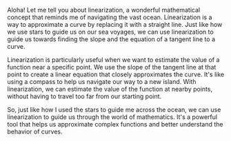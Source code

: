 
Aloha! Let me tell you about linearization, a wonderful mathematical concept that reminds me of navigating the vast ocean. Linearization is a way to approximate a curve by replacing it with a straight line. Just like how we use stars to guide us on our sea voyages, we can use linearization to guide us towards finding the slope and the equation of a tangent line to a curve.

Linearization is particularly useful when we want to estimate the value of a function near a specific point. We use the slope of the tangent line at that point to create a linear equation that closely approximates the curve. It's like using a compass to help us navigate our way to a new island. With linearization, we can estimate the value of the function at nearby points, without having to travel too far from our starting point.

So, just like how I used the stars to guide me across the ocean, we can use linearization to guide us through the world of mathematics. It's a powerful tool that helps us approximate complex functions and better understand the behavior of curves.